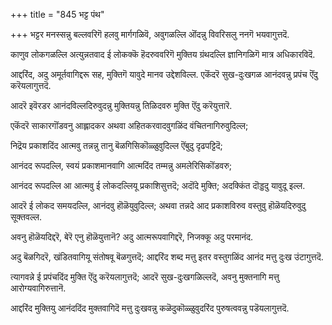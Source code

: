+++
title = "845 भट्ट पंथ"

+++
भट्टर मनस्सन्नु बल्लवरिगॆ हलवु मार्गगळिवॆ, अवुगळल्लि ऒंदन्नु विवरिसलु ननगॆ भयवागुत्तदॆ.

काणुव लोकगळल्लि अत्युन्नतवाद ई लोकक्कॆ हॆदरुववरिगॆ मुक्तिय ग्रंथदल्लि ज्ञानिगळिगॆ मात्र अधिकारविदॆ.

आद्दरिंद, अदु अमूर्तवागिद्दरू सह, मुक्तिगॆ यावुदे मानव उद्देशविल्ल. एकॆंदरॆ सुख-दुःखगळ आनंदवन्नु प्रपंच ऎंदु करॆयलागुत्तदॆ.

आदरॆ इवॆरडर आनंदविल्लदिरुवुदन्नु मुक्तियन्नु तिळिदवरु मुक्ति ऎंदु करॆयुत्तारॆ.

एकॆंदरॆ साकारगॊंडवनु आह्लादकर अथवा अहितकरवादवुगळिंद वंचितनागिरुवुदिल्ल;

निद्रॆय प्रकाशदिंद आत्मवु तन्नन्नु तानु बॆळगिसिकॊळ्ळुवुदिल्ल ऎंबुदु दृढपट्टिदॆ;

आनंदद रूपदल्लि, स्वयं प्रकाशमानवागि आत्मदिंद तम्मन्नु अमलेरिसिकॊंडवरु;

आनंदद रूपदल्लि आ आत्मवु ई लोकदल्लियू प्रकाशिसुत्तदॆ; अदॊंदे मुक्ति; अदक्किंत दॊड्डदु यावुदू इल्ल.

आदरॆ ई लोकद समयदल्लि, आनंदवु हॊळॆयुवुदिल्ल; अथवा तन्नदे आद प्रकाशविरुव वस्तुवु हॊळॆयदिरुवुदु सूक्तवल्ल.

अवनु हॊळॆयदिद्दरॆ, बेरॆ एनु हॊळॆयुत्तानॆ? अदु आत्मरूपवागिद्दरॆ, निजक्कू अदु परमानंद.

अदु बॆळगिदरॆ, खंडितवागियू संतोषवू बॆळगुत्तदॆ; आद्दरिंद शब्द मत्तु इतर वस्तुगळिंद आनंद मत्तु दुःख उंटागुत्तदॆ.

त्यागवन्ने ई प्रपंचदिंद मुक्ति ऎंदु करॆयलागुत्तदॆ; आदरॆ सुख-दुःखगळिल्लदॆ, अवनु मुक्तनागि मत्तु आरोग्यवागिरुत्तानॆ.

आद्दरिंद मुक्तियु आनंददिंद मुक्तवागिदॆ मत्तु दुःखवन्नु कळॆदुकॊळ्ळुवुदरिंद पुरुषत्ववन्नु पडॆयलागुत्तदॆ.

